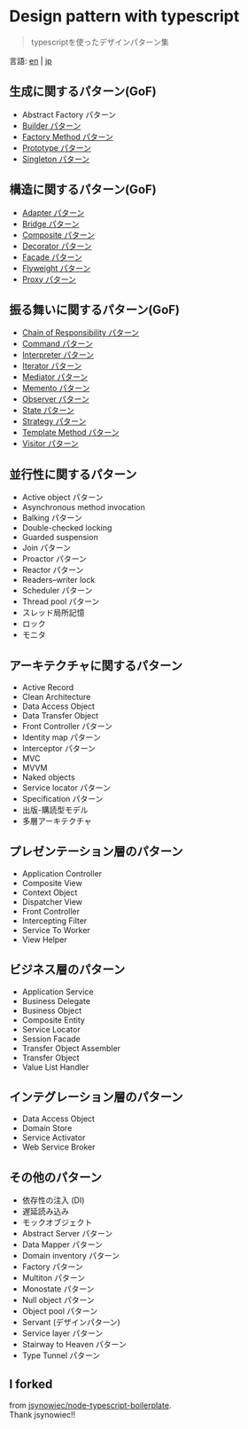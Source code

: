 # Design pattern with typescript
> typescriptを使ったデザインパターン集

言語: [en](./README.md) | [jp](./README.jp.md)

## 生成に関するパターン(GoF)
- Abstract Factory パターン
- [Builder パターン](./src/creational-patterns/builder-pattern/builder.ts)
- [Factory Method パターン](./src/creational-patterns/factory-method-pattern/factory-method.ts)
- [Prototype パターン](./src/creational-patterns/prototype-pattern/prototype.ts)
- [Singleton パターン](./src/creational-patterns/singleton-pattern/singleton.ts)

## 構造に関するパターン(GoF)
- [Adapter パターン](./src/structural-patterns/adapter-pattern/adapter.ts)
- [Bridge パターン](./src/structural-patterns/bridge-pattern/bridge.ts)
- [Composite パターン](./src/structural-patterns/composite-pattern/composite.ts)
- [Decorator パターン](./src/structural-patterns/decorator-pattern/decorator.ts)
- [Facade パターン](./src/structural-patterns/facade-pattern/facade.ts)
- [Flyweight パターン](./src/structural-patterns/flyweight-pattern/flyweight.ts)
- [Proxy パターン](./src/structural-patterns/proxy-pattern/proxy.ts)

## 振る舞いに関するパターン(GoF)
- [Chain of Responsibility パターン](./src/behavioral-patterns/chain-of-responsibility-pattern/chain-of-responsibility.ts)
- [Command パターン](./src/behavioral-patterns/command-pattern/command.ts)
- [Interpreter パターン](./src/behavioral-patterns/interpreter-pattern/interpreter.ts)
- [Iterator パターン](./src/behavioral-patterns/iterator-pattern/iterator.ts)
- [Mediator パターン](./src/behavioral-patterns/mediator-pattern/mediator.ts)
- [Memento パターン](./src/behavioral-patterns/memento-pattern/memento.ts)
- [Observer パターン](./src/behavioral-patterns/observer-pattern/observer.ts)
- [State パターン](./src/behavioral-patterns/state-pattern/state.ts)
- [Strategy パターン](./src/behavioral-patterns/strategy-pattern/strategy.ts)
- [Template Method パターン](./src/behavioral-patterns/template-method-pattern/template-method.ts)
- [Visitor パターン](./src/behavioral-patterns/visitor-pattern/visitor.ts)

## 並行性に関するパターン
- Active object パターン
- Asynchronous method invocation
- Balking パターン
- Double-checked locking
- Guarded suspension
- Join パターン
- Proactor パターン
- Reactor パターン
- Readers–writer lock
- Scheduler パターン
- Thread pool パターン
- スレッド局所記憶
- ロック
- モニタ

## アーキテクチャに関するパターン
- Active Record
- Clean Architecture
- Data Access Object
- Data Transfer Object
- Front Controller パターン
- Identity map パターン
- Interceptor パターン
- MVC
- MVVM
- Naked objects
- Service locator パターン
- Specification パターン
- 出版-購読型モデル
- 多層アーキテクチャ

## プレゼンテーション層のパターン
- Application Controller
- Composite View
- Context Object
- Dispatcher View
- Front Controller
- Intercepting Filter
- Service To Worker
- View Helper

## ビジネス層のパターン
- Application Service
- Business Delegate
- Business Object
- Composite Entity
- Service Locator
- Session Facade
- Transfer Object Assembler
- Transfer Object
- Value List Handler

##  インテグレーション層のパターン
- Data Access Object
- Domain Store
- Service Activator
- Web Service Broker

## その他のパターン
- 依存性の注入 (DI)
- 遅延読み込み
- モックオブジェクト
- Abstract Server パターン
- Data Mapper パターン
- Domain inventory パターン
- Factory パターン
- Multiton パターン
- Monostate パターン
- Null object パターン
- Object pool パターン
- Servant (デザインパターン)
- Service layer パターン
- Stairway to Heaven パターン
- Type Tunnel パターン

## I forked
from [jsynowiec/node-typescript-boilerplate](https://github.com/jsynowiec/node-typescript-boilerplate).  
Thank jsynowiec!!  
